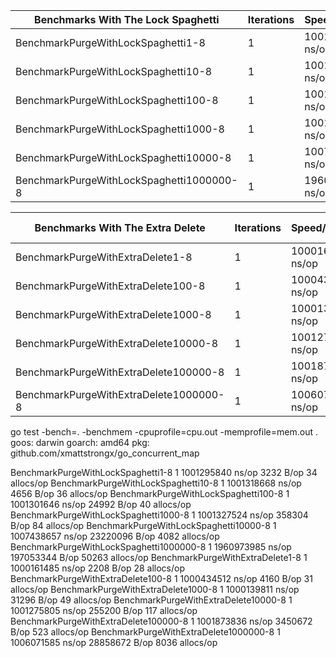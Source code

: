 | Benchmarks With The Lock Spaghetti          | Iterations    | Speed/Iteration  | Bytes alloc   | Allocs        |
| ------------------------------------------- | ------------- | ---------------- | ------------- | ------------- |
| BenchmarkPurgeWithLockSpaghetti1-8 |         	       1 |	1001295840 ns/op |	    3232 B/op |	      34 allocs/op |
| BenchmarkPurgeWithLockSpaghetti10-8 |        	       1 |	1001318668 ns/op |	    4656 B/op |	      36 allocs/op |
| BenchmarkPurgeWithLockSpaghetti100-8 |       	       1 |	1001301646 ns/op |	   24992 B/op |	      40 allocs/op |
| BenchmarkPurgeWithLockSpaghetti1000-8 |      	       1 |	1001327524 ns/op |	  358304 B/op |	      84 allocs/op |
| BenchmarkPurgeWithLockSpaghetti10000-8 |     	       1 |	1007438657 ns/op |	23220096 B/op |	    4082 allocs/op |
| BenchmarkPurgeWithLockSpaghetti1000000-8 |   	       1 |	1960973985 ns/op |	197053344 B/op |	   50263 allocs/op |


| Benchmarks With The Extra Delete          | Iterations    | Speed/Iteration  | Bytes alloc   | Allocs        |
| ------------------------------------------- | ------------- | ---------------- | ------------- | ------------- |
| BenchmarkPurgeWithExtraDelete1-8 |           	       1 |	1000161485 ns/op |	    2208 B/op |	      28 allocs/op |
| BenchmarkPurgeWithExtraDelete100-8 |         	       1 |	1000434512 ns/op |	    4160 B/op |	      31 allocs/op |
| BenchmarkPurgeWithExtraDelete1000-8 |        	       1 |	1000139811 ns/op |	   31296 B/op |	      49 allocs/op |
| BenchmarkPurgeWithExtraDelete10000-8 |       	       1 |	1001275805 ns/op |	  255200 B/op |	     117 allocs/op |
| BenchmarkPurgeWithExtraDelete100000-8 |      	       1 |	1001873836 ns/op |	 3450672 B/op |	     523 allocs/op |
| BenchmarkPurgeWithExtraDelete1000000-8 |     	       1 |	1006071585 ns/op |	28858672 B/op |	    8036 allocs/op |


go test -bench=. -benchmem -cpuprofile=cpu.out -memprofile=mem.out .
goos: darwin
goarch: amd64
pkg: github.com/xmattstrongx/go_concurrent_map

BenchmarkPurgeWithLockSpaghetti1-8         	       1	1001295840 ns/op	    3232 B/op	      34 allocs/op
BenchmarkPurgeWithLockSpaghetti10-8        	       1	1001318668 ns/op	    4656 B/op	      36 allocs/op
BenchmarkPurgeWithLockSpaghetti100-8       	       1	1001301646 ns/op	   24992 B/op	      40 allocs/op
BenchmarkPurgeWithLockSpaghetti1000-8      	       1	1001327524 ns/op	  358304 B/op	      84 allocs/op
BenchmarkPurgeWithLockSpaghetti10000-8     	       1	1007438657 ns/op	23220096 B/op	    4082 allocs/op
BenchmarkPurgeWithLockSpaghetti1000000-8   	       1	1960973985 ns/op	197053344 B/op	   50263 allocs/op
BenchmarkPurgeWithExtraDelete1-8           	       1	1000161485 ns/op	    2208 B/op	      28 allocs/op
BenchmarkPurgeWithExtraDelete100-8         	       1	1000434512 ns/op	    4160 B/op	      31 allocs/op
BenchmarkPurgeWithExtraDelete1000-8        	       1	1000139811 ns/op	   31296 B/op	      49 allocs/op
BenchmarkPurgeWithExtraDelete10000-8       	       1	1001275805 ns/op	  255200 B/op	     117 allocs/op
BenchmarkPurgeWithExtraDelete100000-8      	       1	1001873836 ns/op	 3450672 B/op	     523 allocs/op
BenchmarkPurgeWithExtraDelete1000000-8     	       1	1006071585 ns/op	28858672 B/op	    8036 allocs/op